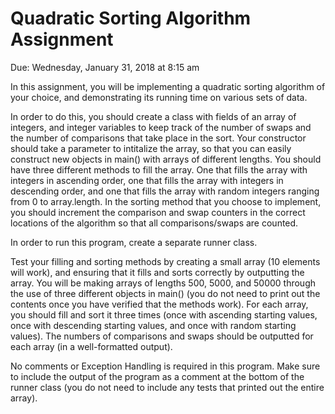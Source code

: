 # Quadratic Sorting Algorithm Assignment

Due: Wednesday, January 31, 2018 at 8:15 am 

In this assignment, you will be implementing a quadratic sorting algorithm of your choice, and demonstrating its running time on various sets of data.

In order to do this, you should create a class with fields of an array of integers, and integer variables to keep track of the number of swaps and the number of comparisons that take place in the sort. Your constructor should take a parameter to intitalize the array, so that you can easily construct new objects in main() with arrays of different lengths. You should have three different methods to fill the array.  One that fills the array with integers in ascending order, one that fills the array with integers in descending order, and one that fills the array with random integers ranging from 0 to array.length. In the sorting method that you choose to implement, you should increment the comparison and swap counters in the correct locations of the algorithm so that all comparisons/swaps are counted.

In order to run this program, create a separate runner class.

Test your filling and sorting methods by creating a small array (10 elements will work), and ensuring that it fills and sorts correctly by outputting the array. You will be making arrays of lengths 500, 5000, and 50000 through the use of three different objects in main() (you do not need to print out the contents once you have verified that the methods work).  For each array, you should fill and sort it three times (once with ascending starting values, once with descending starting values, and once with random starting values). The numbers of comparisons and swaps should be outputted for each array (in a well-formatted output).

No comments or Exception Handling is required in this program.  Make sure to include the output of the program as a comment at the bottom of the runner class (you do not need to include any tests that printed out the entire array).
